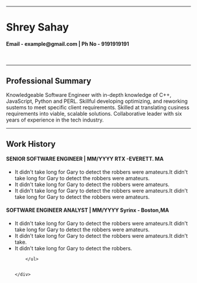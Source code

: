 <!DOCTYPE html>
<html lang="en">
<head>
    <meta charset="UTF-8">
    <meta http-equiv="X-UA-Compatible" content="IE=edge">
    <meta name="viewport" content="width=device-width, initial-scale=1.0">
    <title>Shrey Resume</title>
    <link rel="stylesheet" type="text/css" href="resume.css">
</head>
<body>
    <div class="upper">
        <br>
        <hr class="initial">
        <h1 class="name" id="shrey">Shrey Sahay</h1>
        <h4 class="name">
            Email - example@gmail.com | Ph No - 9191919191
        </h4>
        <br>
    </div>
    <div class="body">
        <hr class="dividerule">
        <h2 style="text-decoration-color:linear-gradient(90deg, rgba(11,21,106,1) 0%, rgba(10,45,119,0.9727241238292192) 67%, rgba(166,19,185,1) 100%);">
            Professional Summary
        </h2>
        Knowledgeable Software Engineer with in-depth knowledge of C++, JavaScript, Python and PERL. Skillful
        developing optimizing, and reworking sustems to meet specific client requirements. Skilled at translating
        cusiness requirements into viable, scalable solutions. Collaborative leader with six years of experience in the 
        tech industry.
        <hr class="dividerule">
        <h2>Work History</h2>
        <h4>
            SENIOR SOFTWARE ENGINEER | MM/YYYY
            RTX -EVERETT. MA
        </h4>
        <ul type="bullet" class="list">
            <li>It didn't take long for Gary to detect the robbers were amateurs.It didn't take long for Gary to 
                detect the robbers were amateurs.
            </li>
            <li>It didn't take long for Gary to detect the robbers were amateurs.</li>
            <li>It didn't take long for Gary to detect the robbers were amateurs.It didn't take long for Gary to 
                detect the robbers were amateurs.</li>
        </ul>
        <h4>
            SOFTWARE ENGINEER ANALYST | MM/YYYY
            Syrinx - Boston,MA
        </h4>
        <ul type="bullet" class="list">
            <li>It didn't take long for Gary to detect the robbers were amateurs.It didn't take long for Gary to 
                detect the robbers were amateurs.</li>
            <li>It didn't take long for Gary to detect the robbers were amateurs.It didn't take.</li>
            <li>It didn't take long for Gary to detect the robbers.</li>

        </ul>
        
        
    </div>
</body>
</html>
